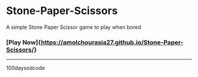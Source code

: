 # Stone-Paper-Scissors
A simple Stone Paper Scissor game to play when bored 
### [Play Now]{https://amolchourasia27.github.io/Stone-Paper-Scissors/}
---
100daysodcode

